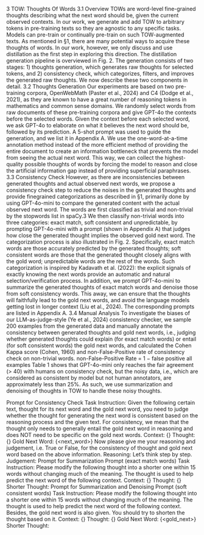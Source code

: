 3 TOW: Thoughts Of Words
3.1 Overview
TOWs are word-level fine-grained thoughts describing what the next word should be, given the current
observed contexts. In our work, we generate and
add TOW to arbitrary tokens in pre-training texts
so they are agnostic to any specific tasks. Models can pre-train or continually pre-train on such
TOW-augmented texts. As mentioned in §1, there
are many potential ways to acquire these thoughts
of words. In our work, however, we only discuss
and use distillation as the first step in exploring this
direction. The distillation generation pipeline is
overviewed in Fig. 2. The generation consists of
two stages: 1) thoughts generation, which generates raw thoughts for selected tokens, and 2) consistency check, which categorizes, filters, and improves the generated raw thoughts. We now describe these two components in detail.
3.2 Thoughts Generation
Our experiments are based on two pre-training corpora, OpenWebMath (Paster et al., 2024) and C4
(Dodge et al., 2021), as they are known to have a
great number of reasoning tokens in mathematics
and common sense domains. We randomly select
words from raw documents of these pre-training
corpora and give GPT-4o the contexts before the
selected words. Given the context before each selected word, we ask GPT-4o to elaborate on what
it believes the next word should be, followed by its
prediction. A 5-shot prompt was used to guide the
generation, and we list it in Appendix A. We use
the one-word-at-a-time annotation method instead
of the more efficient method of providing the entire document to create an information bottleneck
that prevents the model from seeing the actual next
word. This way, we can collect the highest-quality
possible thoughts of words by forcing the model
to reason and close the artificial information gap
instead of providing superficial paraphrases.
3.3 Consistency Check
However, as there are inconsistencies between generated thoughts and actual observed next words,
we propose a consistency check step to reduce the
noises in the generated thoughts and provide finegrained categorizations as described in §1, primarily done by using GPT-4o-mini to compare the
generated content with the actual observed next
word. The words are first classified as trivial and
non-trivial by the stopwords list in spaCy.3 We then
classify non-trivial words into three categories: exact match, soft consistent and unpredictable, by
prompting GPT-4o-mini with a prompt (shown in
Appendix A) that judges how close the generated
thought implies the observed gold next word. The
categorization process is also illustrated in Fig. 2.
Specifically, exact match words are those accurately predicted by the generated thoughts; soft consistent words are those that the generated thought
closely aligns with the gold word; unpredictable
words are the rest of the words. Such categorization
is inspired by Kadavath et al. (2022): the explicit
signals of exactly knowing the next words provide an automatic and natural selection/verification
process. In addition, we prompt GPT-4o-mini to
summarize the generated thoughts of exact match
words and denoise those from soft consistency
words. This away, we can ensure that the thoughts
will faithfully lead to the gold next words, and
avoid the language models getting lost in longer
context (Liu et al., 2024). The corresponding
prompts are listed in Appendix A.
3.4 Manual Analysis
To investigate the biases of our LLM-as-judge-style
(Ye et al., 2024) consistency checker, we sample
200 examples from the generated data and manually annotate the consistency between generated
thoughts and gold next words, i.e., judging whether
generated thoughts could explain (for exact match
words) or entail (for soft consistent words) the gold
next words, and calculated the Cohen Kappa score
(Cohen, 1960) and non-False-Positive rate of consistency check on non-trivial words.
non-False-Positive Rate = 1 −
false positive
all examples
Table 1 shows that GPT-4o-mini only reaches the
fair agreement (> 40) with humans on consistency
check, but the noisy data, i.e., which are considered
as consistent by model but not human annotators,
are approximately less than 25%. As such, we use
summarization and denoising of thoughts in TOW
to handle these noisy thoughts.

Prompt for Consistency Check
Task Instruction: Given the following certain text, thought for its
next word and the gold next word, you need to judge whether the
thought for generating the next word is consistent based on the
reasoning process and the given text. For consistency, we mean that
the thought only needs to generally entail the gold next word in
reasoning and does NOT need to be specific on the gold next words.
Context: {<context>}
Thought: {<thought>}
Gold Next Word: {<next_word>}
Now please give me your reasoning and judgement, i.e. True or
False, for the consistency of thought and gold next word based on
the above information.
Reasoning: Let’s think step by step.
Judgement:
Prompt for Summarization Prompt (exact match
words)
Task Instruction: Please modify the following thought into a shorter
one within 15 words without changing much of the meaning. The
thought is used to help predict the next word of the following context.
Context: {<context>}
Thought: {<thought>}
Shorter Thought:
Prompt for Summarization and Denoising Prompt
(soft consistent words)
Task Instruction: Please modify the following thought into a shorter
one within 15 words without changing much of the meaning. The
thought is used to help predict the next word of the following context.
Besides, the gold next word is also given. You should try to shorten
the thought based on it.
Context: {<context>}
Thought: {<thought>}
Gold Next Word: {<gold_next>}
Shorter Thought:
